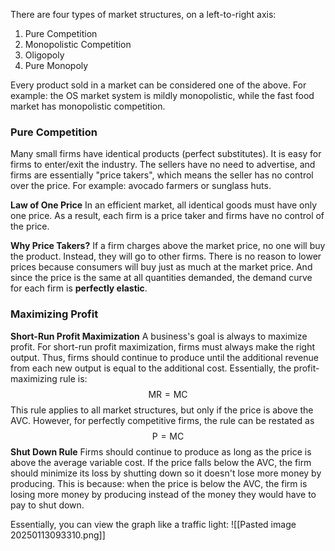 There are four types of market structures, on a left-to-right axis:
1. Pure Competition
2. Monopolistic Competition
3. Oligopoly
4. Pure Monopoly

Every product sold in a market can be considered one of the above. For example: the OS market system is mildly monopolistic, while the fast food market has monopolistic competition.

### Pure Competition
Many small firms have identical products (perfect substitutes). It is easy for firms to enter/exit the industry. The sellers have no need to advertise, and firms are essentially "price takers", which means the seller has no control over the price. For example: avocado farmers or sunglass huts.

**Law of One Price**
In an efficient market, all identical goods must have only one price. As a result, each firm is a price taker and firms have no control of the price.

**Why Price Takers?**
If a firm charges above the market price, no one will buy the product. Instead, they will go to other firms. There is no reason to lower prices because consumers will buy just as much at the market price. And since the price is the same at all quantities demanded, the demand curve for each firm is **perfectly elastic**.

### Maximizing Profit

**Short-Run Profit Maximization**
A business's goal is always to maximize profit. For short-run profit maximization, firms must always make the right output. Thus, firms should continue to produce until the additional revenue from each new output is equal to the additional cost. Essentially, the profit-maximizing rule is: $$\text{MR} = \text{MC}$$
This rule applies to all market structures, but only if the price is above the AVC. However, for perfectly competitive firms, the rule can be restated as $$\text{P} = \text{MC}$$
**Shut Down Rule**
Firms should continue to produce as long as the price is above the average variable cost. If the price falls below the AVC, the firm should minimize its loss by shutting down so it doesn't lose more money by producing. This is because: when the price is below the AVC, the firm is losing more money by producing instead of the money they would have to pay to shut down.

Essentially, you can view the graph like a traffic light:
![[Pasted image 20250113093310.png]]


